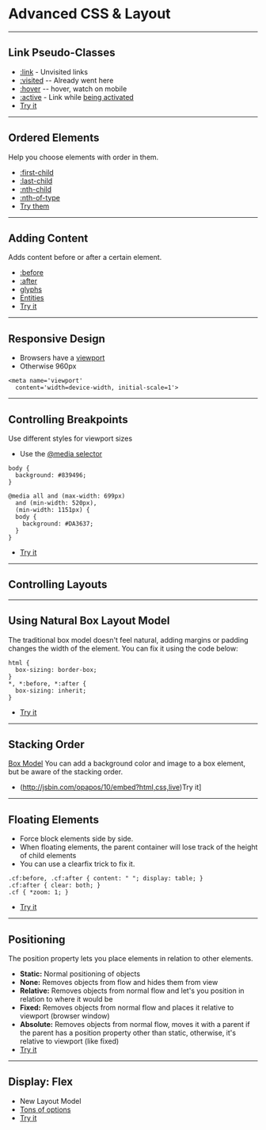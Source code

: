 <!-- .slide: data-state="title" -->

# Advanced CSS & Layout

---

## Link Pseudo-Classes

- [:link](https://developer.mozilla.org/en-US/docs/WSS/:active) - Unvisited links
- [:visited](https://developer.mozilla.org/en-US/docs/Web/CSS/:visited) -- Already went here
- [:hover](https://developer.mozilla.org/en-US/docs/Web/CSS/:hover) -- hover, watch on mobile
- [:active](https://developer.mozilla.org/en-US/docs/Web/CSS/:active) - Link while [being activated](http://css-tricks.com/almanac/selectors/a/active/)
- [Try it](http://jsbin.com/fokipas/3/embed?html,css,live)

---

## Ordered Elements
Help you choose elements with order in them.

- [:first-child](https://developer.mozilla.org/en-US/docs/Web/CSS/:first-child)
- [:last-child](https://developer.mozilla.org/en-US/docs/Web/CSS/)
- [:nth-child](https://developer.mozilla.org/en-US/docs/Web/CSS/:nth-child)
- [:nth-of-type](https://developer.mozilla.org/en-US/docs/Web/CSS/:nth-of-type)
- [Try them](http://jsbin.com/mawumu/3/embed?live?html,css,live)

---

## Adding Content
Adds content before or after a certain element.

- [:before](https://developer.mozilla.org/en-US/docs/Web/CSS/:before)
- [:after](https://developer.mozilla.org/en-US/docs/Web/CSS/:after)
- [glyphs](http://css-tricks.com/snippets/html/glyphs/)
- [Entities](http://www.evotech.net/articles/testjsentities.html)
- [Try it](http://jsbin.com/opapos/5/embed?html,css,live)

---

## Responsive Design
- Browsers have a [viewport](https://developer.mozilla.org/en-US/docs/Mozilla/Mobile/Viewport_meta_tag?redirectlocale=en-US&redirectslug=Mobile%2FViewport_meta_tag#Viewport_basics)
- Otherwise 960px

```
<meta name='viewport'
  content='width=device-width, initial-scale=1'>
```
<!-- .element:  class="fragment"-->

---

## Controlling Breakpoints
Use different styles for viewport sizes

- Use the [@media selector](https://developer.mozilla.org/en-US/docs/Web/Guide/CSS/Media_queries)

```
body {
  background: #839496;
}

@media all and (max-width: 699px)
  and (min-width: 520px),
  (min-width: 1151px) {
  body {
    background: #DA3637;
  }
}
```
<!-- .element:  class="fragment"-->

- [Try it](http://jsbin.com/mibota/1/edit?html,css,output)

---
<!-- .slide: data-state="title" -->
## Controlling Layouts

---

## Using Natural Box Layout Model
The traditional box model doesn't feel natural, adding margins or padding changes the width of the element. You can fix it using the code below:

```
html {
  box-sizing: border-box;
}
*, *:before, *:after {
  box-sizing: inherit;
}

```

- [Try it](http://jsbin.com/lijaba/3/embed?html,css,live)

---

## Stacking Order
[Box Model](images/css-stackingorder.png)
You can add a background color and image to a box element, but be aware of the stacking order.

- (http://jsbin.com/opapos/10/embed?html,css,live)Try it]

---

## Floating Elements

- Force block elements side by side.
- When floating elements, the parent container will lose track of the height of child elements
- You can use a clearfix trick to fix it.

```
.cf:before, .cf:after { content: " "; display: table; }
.cf:after { clear: both; }
.cf { *zoom: 1; }

```

- [Try it](http://jsbin.com/foqipu/2/embed?html,css,output)

---

## Positioning

The position property lets you place elements in relation to other elements.

- **Static:** Normal positioning of objects
- **None:** Removes objects from flow and hides them from view
- **Relative:** Removes objects from normal flow and let's you position in relation to where it would be
- **Fixed:** Removes objects from normal flow and places it relative to viewport (browser window)
- **Absolute:** Removes objects from normal flow, moves it with a parent if the parent has a position property other than static, otherwise, it's relative to viewport (like fixed)
- [Try it](http://jsbin.com/yivapa/1/embed?html,css,output)

---

## Display: Flex
- New Layout Model
- [Tons of options](https://css-tricks.com/snippets/css/a-guide-to-flexbox/)
- [Try it](http://jsbin.com/venaciw/6/edit?html,css,output)
